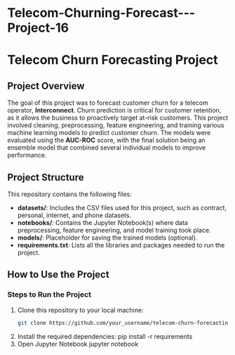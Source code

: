 # Telecom-Churning-Forecast---Project-16

# Telecom Churn Forecasting Project

## Project Overview
The goal of this project was to forecast customer churn for a telecom operator, **Interconnect**. Churn prediction is critical for customer retention, as it allows the business to proactively target at-risk customers. This project involved cleaning, preprocessing, feature engineering, and training various machine learning models to predict customer churn. The models were evaluated using the **AUC-ROC** score, with the final solution being an ensemble model that combined several individual models to improve performance.

## Project Structure
This repository contains the following files:


- **datasets/**: Includes the CSV files used for this project, such as contract, personal, internet, and phone datasets.
- **notebooks/**: Contains the Jupyter Notebook(s) where data preprocessing, feature engineering, and model training took place.
- **models/**: Placeholder for saving the trained models (optional).
- **requirements.txt**: Lists all the libraries and packages needed to run the project.

## How to Use the Project

### Steps to Run the Project
1. Clone this repository to your local machine:
   ```bash
   git clone https://github.com/your_username/telecom-churn-forecasting.git
2. Install the required dependencies:
   pip install -r requirements
3. Open Jupyter Notebook
   jupyter notebook
